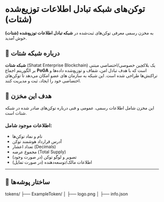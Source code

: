 # توکن‌های شبکه تبادل اطلاعات توزیع‌شده (شتات)

به مخزن رسمی معرفی توکن‌های ثبت‌شده در **شبکه تبادل اطلاعات توزیع‌شده (شتات)** خوش آمدید.

## 🧩 درباره شبکه شتات

**شبکه شتات** (Shatat Enterprise Blockchain) یک بلاکچین خصوصی/اختصاصی مبتنی بر الگوریتم اجماع **PoGA** است که با هدف تبادل امن، شفاف و توزیع‌شده داده‌ها و تراکنش‌ها طراحی شده است. این شبکه به سازمان های عضو امکان می‌دهد تا توکن‌های اختصاصی خود را ایجاد، ثبت و مدیریت کنند.

## 🎯 هدف این مخزن

این مخزن شامل اطلاعات رسمی، عمومی و فنی درباره توکن‌های صادر شده در شبکه شتات است.

### اطلاعات موجود شامل:

- نام و نماد توکن‌ها  
- آدرس قرارداد هوشمند توکن  
- تعداد اعشار (Decimals)  
- مجموع عرضه (Total Supply)  
- تصویر و لوگو توکن (در صورت وجود)  
- اطلاعات مالک/توسعه‌دهنده (در صورت تمایل)

---

## 📁 ساختار پوشه‌ها
tokens/
├── ExampleToken/
│ ├── logo.png
│ ├── info.json

